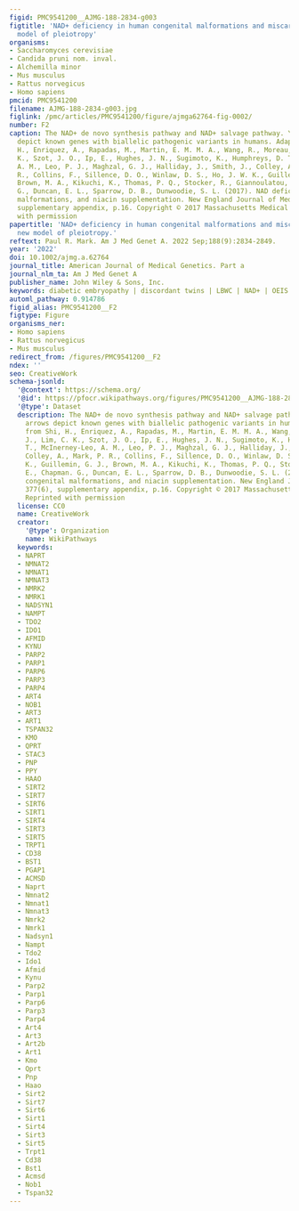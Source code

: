 ```yaml
---
figid: PMC9541200__AJMG-188-2834-g003
figtitle: 'NAD+ deficiency in human congenital malformations and miscarriage: A new
  model of pleiotropy'
organisms:
- Saccharomyces cerevisiae
- Candida pruni nom. inval.
- Alchemilla minor
- Mus musculus
- Rattus norvegicus
- Homo sapiens
pmcid: PMC9541200
filename: AJMG-188-2834-g003.jpg
figlink: /pmc/articles/PMC9541200/figure/ajmga62764-fig-0002/
number: F2
caption: The NAD+ de novo synthesis pathway and NAD+ salvage pathway. Yellow arrows
  depict known genes with biallelic pathogenic variants in humans. Adapted from Shi,
  H., Enriquez, A., Rapadas, M., Martin, E. M. M. A., Wang, R., Moreau, J., Lim, C.
  K., Szot, J. O., Ip, E., Hughes, J. N., Sugimoto, K., Humphreys, D. T., McInerney‐Leo,
  A. M., Leo, P. J., Maghzal, G. J., Halliday, J., Smith, J., Colley, A., Mark, P.
  R., Collins, F., Sillence, D. O., Winlaw, D. S., Ho, J. W. K., Guillemin, G. J.,
  Brown, M. A., Kikuchi, K., Thomas, P. Q., Stocker, R., Giannoulatou, E., Chapman.
  G., Duncan, E. L., Sparrow, D. B., Dunwoodie, S. L. (2017). NAD deficiency, congenital
  malformations, and niacin supplementation. New England Journal of Medicine, 377(6),
  supplementary appendix, p.16. Copyright © 2017 Massachusetts Medical Society. Reprinted
  with permission
papertitle: 'NAD+ deficiency in human congenital malformations and miscarriage: A
  new model of pleiotropy.'
reftext: Paul R. Mark. Am J Med Genet A. 2022 Sep;188(9):2834-2849.
year: '2022'
doi: 10.1002/ajmg.a.62764
journal_title: American Journal of Medical Genetics. Part a
journal_nlm_ta: Am J Med Genet A
publisher_name: John Wiley & Sons, Inc.
keywords: diabetic embryopathy | discordant twins | LBWC | NAD+ | OEIS | VACTERL
automl_pathway: 0.914786
figid_alias: PMC9541200__F2
figtype: Figure
organisms_ner:
- Homo sapiens
- Rattus norvegicus
- Mus musculus
redirect_from: /figures/PMC9541200__F2
ndex: ''
seo: CreativeWork
schema-jsonld:
  '@context': https://schema.org/
  '@id': https://pfocr.wikipathways.org/figures/PMC9541200__AJMG-188-2834-g003.html
  '@type': Dataset
  description: The NAD+ de novo synthesis pathway and NAD+ salvage pathway. Yellow
    arrows depict known genes with biallelic pathogenic variants in humans. Adapted
    from Shi, H., Enriquez, A., Rapadas, M., Martin, E. M. M. A., Wang, R., Moreau,
    J., Lim, C. K., Szot, J. O., Ip, E., Hughes, J. N., Sugimoto, K., Humphreys, D.
    T., McInerney‐Leo, A. M., Leo, P. J., Maghzal, G. J., Halliday, J., Smith, J.,
    Colley, A., Mark, P. R., Collins, F., Sillence, D. O., Winlaw, D. S., Ho, J. W.
    K., Guillemin, G. J., Brown, M. A., Kikuchi, K., Thomas, P. Q., Stocker, R., Giannoulatou,
    E., Chapman. G., Duncan, E. L., Sparrow, D. B., Dunwoodie, S. L. (2017). NAD deficiency,
    congenital malformations, and niacin supplementation. New England Journal of Medicine,
    377(6), supplementary appendix, p.16. Copyright © 2017 Massachusetts Medical Society.
    Reprinted with permission
  license: CC0
  name: CreativeWork
  creator:
    '@type': Organization
    name: WikiPathways
  keywords:
  - NAPRT
  - NMNAT2
  - NMNAT1
  - NMNAT3
  - NMRK2
  - NMRK1
  - NADSYN1
  - NAMPT
  - TDO2
  - IDO1
  - AFMID
  - KYNU
  - PARP2
  - PARP1
  - PARP6
  - PARP3
  - PARP4
  - ART4
  - NOB1
  - ART3
  - ART1
  - TSPAN32
  - KMO
  - QPRT
  - STAC3
  - PNP
  - PPY
  - HAAO
  - SIRT2
  - SIRT7
  - SIRT6
  - SIRT1
  - SIRT4
  - SIRT3
  - SIRT5
  - TRPT1
  - CD38
  - BST1
  - PGAP1
  - ACMSD
  - Naprt
  - Nmnat2
  - Nmnat1
  - Nmnat3
  - Nmrk2
  - Nmrk1
  - Nadsyn1
  - Nampt
  - Tdo2
  - Ido1
  - Afmid
  - Kynu
  - Parp2
  - Parp1
  - Parp6
  - Parp3
  - Parp4
  - Art4
  - Art3
  - Art2b
  - Art1
  - Kmo
  - Qprt
  - Pnp
  - Haao
  - Sirt2
  - Sirt7
  - Sirt6
  - Sirt1
  - Sirt4
  - Sirt3
  - Sirt5
  - Trpt1
  - Cd38
  - Bst1
  - Acmsd
  - Nob1
  - Tspan32
---
```


